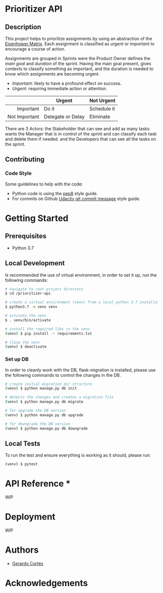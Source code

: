 # Prioritizer API
## Description
This project helps to prioritize assignments by using an abstraction of the [Eisenhower Matrix](https://en.wikipedia.org/wiki/Time_management#The_Eisenhower_Method). Each assignment is classified as _urgent_ or _important_ to encourage a course of action.

Assignments are grouped in Sprints were the Product Owner defines the _main goal_ and _duration_ of the sprint. Having the main goal present, gives contexts to classify something as important, and the duration is needed to know which assignments are becoming urgent.

- _Important_: likely to have a profound effect on success.
- _Urgent_: requiring immediate action or attention.

|               | Urgent            | Not Urgent  |
| ------------: | ----------------- |------------ |
| Important     | Do it             | Schedule it |
| Not Important | Delegate or Delay | Eliminate   |

There are 3 Actors:
the Stakeholder that can see and add as many tasks wants
the Manager that is in control of the sprint and can classify each task and delete them if needed.
and the Developers that can see all the tasks on the sprint.

## Contributing
### Code Style
Some guidelines to help with the code:
- Python code is using the [pep8](https://www.python.org/dev/peps/pep-0008/) style guide.
- For commits on Github [Udacity git commit message](https://udacity.github.io/git-styleguide/) style guide.

# Getting Started

## Prerequisites
- Python 3.7

## Local Development
Is recommended the use of virtual environment, in order to set it up, run the following commands:
```sh
# navigate to root project directory
$ cd /prioritizer-api

# create a virtual environment (venv) from a local python 3.7 installation
$ python3.7 -m venv venv

# activate the venv
$ . venv/bin/activate

# install the required libs in the venv 
(venv) $ pip install -r requirements.txt

# close the venv
(venv) $ deactivate
```

### Set up DB
In order to cleanly work with the DB, flask-migration is installed, please use the following commands to control the changes in the DB.
```sh
# create initial migration dir structure
(venv) $ python manage.py db init

# detects the changes and creates a migration file
(venv) $ python manage.py db migrate

# for upgrade the DB version
(venv) $ python manage.py db upgrade

# for downgrade the DB version
(venv) $ python manage.py db downgrade
```

## Local Tests
To run the test and ensure everything is working as it should, please run:
```sh
(venv) $ pytest
```

# API Reference *
WIP

# Deployment
WIP

# Authors
- [Gerardo Cortés](mailto:gerardo.cortes.o@gmail.com)

# Acknowledgements
